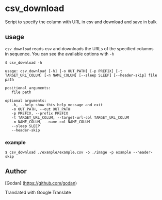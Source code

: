 # csv_download
Script to specify the column with URL in csv and download and save in bulk


## usage

`csv_download` reads csv and downloads the URLs of the specified columns in sequence.
You can see the available options with `-h`
```shell
$ csv_download -h

usage: csv_download [-h] [-o OUT_PATH] [-p PREFIX] [-t TARGET_URL_COLUM] [-n NAME_COLUM] [--sleep SLEEP] [--header-skip] file path

positional arguments:
   file path

optional arguments:
   -h, --help show this help message and exit
   -o OUT_PATH, --out OUT_PATH
   -p PREFIX, --prefix PREFIX
   -t TARGET_URL_COLUM, --target-url-col TARGET_URL_COLUM
   -n NAME_COLUM, --name-col NAME_COLUM
   --sleep SLEEP
   --header-skip
```

### example
```shell
$ csv_download ./example/example.csv -o ./image -p example --header-skip
```

## Author
[Godan] (https://github.com/godan)



Translated with Google Translate